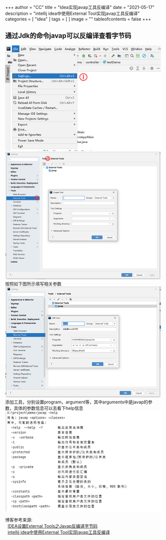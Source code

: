 +++
author = "CC"
title = "Idea实现javap工具反编译"
date = "2021-05-17"
description = "intellij idea中使用External Tool实现javap工具反编译"
categories = [
"idea"
]
tags = [
]
image = ""
tableofcontents = false
+++

## 通过Jdk的命令javap可以反编译查看字节码 ##
![step one](step1.jpg)\
![step two](step2.jpg)\
按照如下图所示填写相关参数\
![step three](step3.jpg)\
添加工具，分别设置program，argument等，其中arguments中是javap的参数，具体的参数信息可以去看下help信息
![step four](step4.jpg)

 博客参考来源:\
 &nbsp;&nbsp;[IDEA设置External Tools之Javap反编译字节码](https://www.cnblogs.com/alinainai/p/11723371.html)\
 &nbsp;&nbsp;[intellij idea中使用External Tool实现javap工具反编译](https://www.cnblogs.com/QW-lzm/p/12643399.html)